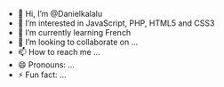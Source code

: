 - 👋 Hi, I’m @Danielkalalu
- 👀 I’m interested in JavaScript, PHP, HTML5 and CSS3
- 🌱 I’m currently learning French
- 💞️ I’m looking to collaborate on ...
- 📫 How to reach me ...
- 😄 Pronouns: ...
- ⚡ Fun fact: ...

<!---
Danielkalalu/Danielkalalu is a ✨ special ✨ repository because its `README.md` (this file) appears on your GitHub profile.
You can click the Preview link to take a look at your changes.
--->
